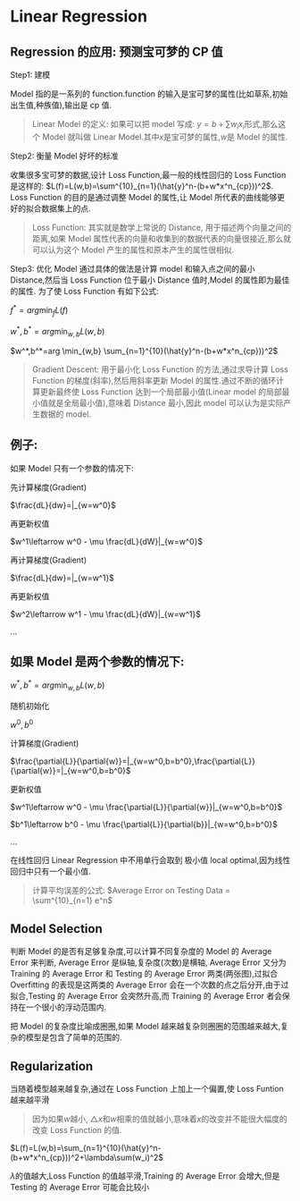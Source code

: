 # Linear Regression

## Regression 的应用: 预测宝可梦的 CP 值

Step1: 建模

Model 指的是一系列的 function.function 的输入是宝可梦的属性(比如草系,初始出生值,种族值),输出是 cp 值.

> Linear Model 的定义: 如果可以把 model 写成: $y=b+\sum w_ix_i$形式,那么这个 Model 就叫做 Linear Model.其中$x$是宝可梦的属性,$w$是 Model 的属性.

Step2: 衡量 Model 好坏的标准

收集很多宝可梦的数据,设计 Loss Function,最一般的线性回归的 Loss Function 是这样的: $L(f)=L(w,b)=\sum^{10}_{n=1}(\hat{y}^n-(b+w*x^n_{cp}))^2$. Loss Function 的目的是通过调整 Model 的属性,让 Model 所代表的曲线能够更好的拟合数据集上的点.

> Loss Function: 其实就是数学上常说的 Distance, 用于描述两个向量之间的距离,如果 Model 属性代表的向量和收集到的数据代表的向量很接近,那么就可以认为这个 Model 产生的属性和原本产生的属性很相似.

Step3: 优化 Model
通过具体的做法是计算 model 和输入点之间的最小 Distance,然后当 Loss Function 位于最小 Distance 值时,Model 的属性即为最佳的属性.
为了使 Loss Function 有如下公式:

$f^*=arg \min_f L(f)$

$w^*,b^*=arg \min_{w,b} L(w,b)$

$w^*,b^*=arg \min_{w,b} \sum_{n=1}^{10}(\hat{y}^n-(b+w*x^n_{cp}))^2$

> Gradient Descent: 用于最小化 Loss Function 的方法,通过求导计算 Loss Function 的梯度(斜率),然后用斜率更新 Model 的属性.通过不断的循环计算更新最终使 Loss Function 达到一个局部最小值(Linear model 的局部最小值就是全局最小值),意味着 Distance 最小,因此 model 可以认为是实际产生数据的 model.

## 例子:

如果 Model 只有一个参数的情况下:

先计算梯度(Gradient)

$\frac{dL}{dw}=|_{w=w^0}$

再更新权值

$w^1\leftarrow w^0 - \mu \frac{dL}{dW}|_{w=w^0}$

再计算梯度(Gradient)

$\frac{dL}{dw}=|_{w=w^1}$

再更新权值

$w^2\leftarrow w^1 - \mu \frac{dL}{dW}|_{w=w^1}$

...

## 如果 Model 是两个参数的情况下:

$w^*,b^*=arg \min_{w,b} L(w,b)$

随机初始化

$w^0,b^0$

计算梯度(Gradient)

$\frac{\partial{L}}{\partial{w}}=|_{w=w^0,b=b^0},\frac{\partial{L}}{\partial{w}}=|_{w=w^0,b=b^0}$

更新权值

$w^1\leftarrow w^0 - \mu \frac{\partial{L}}{\partial{w}}|_{w=w^0,b=b^0}$

$b^1\leftarrow b^0 - \mu \frac{\partial{L}}{\partial{b}}|_{w=w^0,b=b^0}$

...

在线性回归 Linear Regression 中不用单行会取到 极小值 local optimal,因为线性回归中只有一个最小值.

> 计算平均误差的公式: $Average Error on Testing Data = \sum^{10}_{n=1} e^n$

## Model Selection

判断 Model 的是否有足够复杂度,可以计算不同复杂度的 Model 的 Average Error 来判断, Average Error 是纵轴,复杂度(次数)是横轴, Average Error 又分为 Training 的 Average Error 和 Testing 的 Average Error 两类(两张图),过拟合 Overfitting 的表现是这两类的 Average Error 会在一个次数的点之后分开,由于过拟合,Testing 的 Average Error 会突然升高,而 Training 的 Average Error 者会保持在一个很小的浮动范围内.

把 Model 的复杂度比喻成圈圈,如果 Model 越来越复杂则圈圈的范围越来越大,复杂的模型是包含了简单的范围的.

## Regularization

当随着模型越来越复杂,通过在 Loss Function 上加上一个偏置,使 Loss Funtion 越来越平滑

> 因为如果$w$越小, $\triangle{x}$和$w$相乘的值就越小,意味着$x$的改变并不能很大幅度的改变 Loss Function 的值.

$L(f)=L(w,b)=\sum_{n=1}^{10}(\hat{y}^n-(b+w*x^n_{cp}))^2+\lambda\sum(w_i)^2$

$\lambda$的值越大,Loss Function 的值越平滑,Training 的 Average Error 会增大,但是 Testing 的 Average Error 可能会比较小
